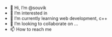 - 👋 Hi, I’m @souvik 
- 👀 I’m interested in 
- 🌱 I’m currently learning web development, c++
- 💞️ I’m looking to collaborate on ...
- 📫 How to reach me 

<!---
souvik-10/souvik-10 is a ✨ special ✨ repository because its `README.md` (this file) appears on your GitHub profile.
You can click the Preview link to take a look at your changes.
--->

